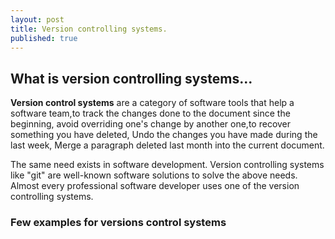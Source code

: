 ```yaml
---
layout: post
title: Version controlling systems.
published: true
---
```

## What is version controlling systems...
**Version control systems** are a category of software tools that help a software team,to track the changes done to the document since the beginning, avoid overriding one's change by another one,to recover something you have deleted, Undo the changes you have made during the last week, Merge a paragraph deleted last month into the current document.

The same need exists in software development. Version controlling systems like "git" are well-known software solutions to solve the above needs. Almost every professional software developer uses one of the version controlling systems.
### Few examples for versions control systems
